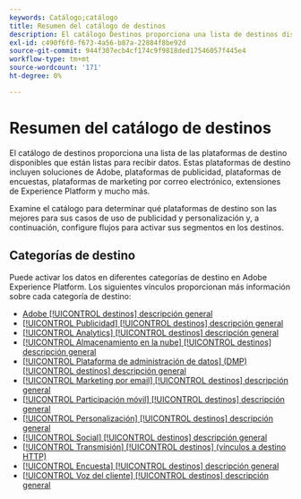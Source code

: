 ```yaml
---
keywords: Catálogo;catálogo
title: Resumen del catálogo de destinos
description: El catálogo Destinos proporciona una lista de destinos disponibles que están listos para recibir datos. Estos destinos incluyen soluciones de Adobe, plataformas de publicidad, plataformas de encuestas, plataformas de marketing por correo electrónico y más.
exl-id: c490f6f0-f673-4a56-b87a-22884f8be92d
source-git-commit: 944f307ecb4cf174c9f9818ded17546057f445e4
workflow-type: tm+mt
source-wordcount: '171'
ht-degree: 0%

---
```


# Resumen del catálogo de destinos

El catálogo de destinos proporciona una lista de las plataformas de destino disponibles que están listas para recibir datos. Estas plataformas de destino incluyen soluciones de Adobe, plataformas de publicidad, plataformas de encuestas, plataformas de marketing por correo electrónico, extensiones de Experience Platform y mucho más.

Examine el catálogo para determinar qué plataformas de destino son las mejores para sus casos de uso de publicidad y personalización y, a continuación, configure flujos para activar sus segmentos en los destinos.

<div id="recs-overview-body-1"></div>
<div id="recs-overview-body-2"></div>
<div id="recs-overview-body-3"></div>
<div id="recs-overview-body-4"></div>
<div id="recs-overview-body-5"></div>
<div id="recs-overview-body-6"></div>

## Categorías de destino

Puede activar los datos en diferentes categorías de destino en Adobe Experience Platform. Los siguientes vínculos proporcionan más información sobre cada categoría de destino:

- [Adobe [!UICONTROL destinos] descripción general](adobe/overview.md)
- [[!UICONTROL Publicidad] [!UICONTROL destinos] descripción general](advertising/overview.md)
- [[!UICONTROL Analytics] [!UICONTROL destinos] descripción general](analytics/overview.md)
- [[!UICONTROL Almacenamiento en la nube] [!UICONTROL destinos] descripción general](cloud-storage/overview.md)
- [[!UICONTROL Plataforma de administración de datos] (DMP) [!UICONTROL destinos] descripción general](data-management/overview.md)
- [[!UICONTROL Marketing por email] [!UICONTROL destinos] descripción general](email-marketing/overview.md)
- [[!UICONTROL Participación móvil] [!UICONTROL destinos] descripción general](mobile-engagement/overview.md)
- [[!UICONTROL Personalización] [!UICONTROL destinos] descripción general](personalization/overview.md)
- [[!UICONTROL Social] [!UICONTROL destinos] descripción general](social/overview.md)
- [[!UICONTROL Transmisión] [!UICONTROL destinos] (vínculos a destino HTTP)](streaming/http-destination.md)
- [[!UICONTROL Encuesta] [!UICONTROL destinos] descripción general](survey/overview.md)
- [[!UICONTROL Voz del cliente] [!UICONTROL destinos] descripción general](voice/overview.md)
